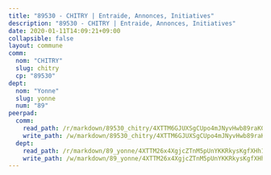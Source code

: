 ```yaml
---
title: "89530 - CHITRY | Entraide, Annonces, Initiatives"
description: "89530 - CHITRY | Entraide, Annonces, Initiatives"
date: 2020-01-11T14:09:21+09:00
collapsible: false
layout: commune
comm:
  nom: "CHITRY"
  slug: chitry
  cp: "89530"
dept:
  nom: "Yonne"
  slug: yonne
  num: "89"
peerpad:
  comm:
    read_path: /r/markdown/89530_chitry/4XTTM6GJUXSgCUpo4mJNyvHwb89raKGFmK8nrrQ1gPVmgje1z
    write_path: /w/markdown/89530_chitry/4XTTM6GJUXSgCUpo4mJNyvHwb89raKGFmK8nrrQ1gPVmgje1z-K3TgTzzqMdUsfm2kTFN4M9yvcTeWJat2VnXJQL9caR3wyz2y5tWSSPcAs7xkDQXfaSgcjaedFRTnpqFvfK9GwgK6j39EJngJj9z1hsPx2vWjfWiQ3ZhBXVruLPDDhkP7YRe9Av5A
  dept:
    read_path: /r/markdown/89_yonne/4XTTM26x4XgjcZTnM5pUnYKKRkysKgfXHh1wiigoPHqn9LDKB
    write_path: /w/markdown/89_yonne/4XTTM26x4XgjcZTnM5pUnYKKRkysKgfXHh1wiigoPHqn9LDKB-K3TgU4xaMVqzoRnPJNyddApuMoWvJyHL35bzooauYvdhG3MLg3ikjpoueq9BDtqVP4hJBQxpPxix2gohzXyST9tZPnEkyXpDMdHiAFpx7EU6e8WgvFk7NPsBQepM8o13bG9dyqq7
---
```


